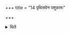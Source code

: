 +++
title = "14 पृथिसवेन पशुकामः"

+++

<details><summary>थिते</summary>

पृथिसवेन पशुकामः १४
</details>
